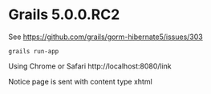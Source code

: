 # Grails 5.0.0.RC2

See https://github.com/grails/gorm-hibernate5/issues/303


```
grails run-app
```


Using Chrome or Safari
http://localhost:8080/link

Notice page is sent with content type xhtml 
